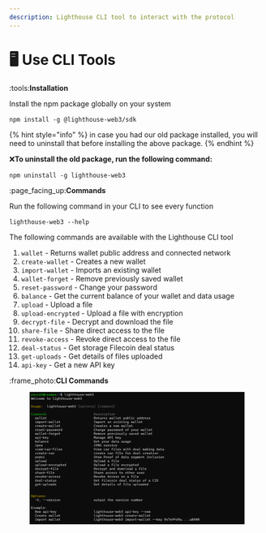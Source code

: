 ```yaml
---
description: Lighthouse CLI tool to interact with the protocol
---
```


# 🖥 Use CLI Tools

:tools:**Installation**

Install the npm package globally on your system

```
npm install -g @lighthouse-web3/sdk
```

{% hint style="info" %}
in case you had our old package installed, you will need to uninstall that before installing the above package.
{% endhint %}

:x:**To uninstall the old package, run the following command:**

```
npm uninstall -g lighthouse-web3
```

:page\_facing\_up:**Commands**

Run the following command in your CLI to see every function

```
lighthouse-web3 --help
```

The following commands are available with the Lighthouse CLI tool

1. `wallet` - Returns wallet public address and connected network
2. `create-wallet` - Creates a new wallet
3. `import-wallet` - Imports an existing wallet
4. `wallet-forget` - Remove previously saved wallet
5. `reset-password` - Change your password
6. `balance` - Get the current balance of your wallet and data usage
7. `upload` - Upload a file
8. `upload-encrypted` - Upload a file with encryption
9. `decrypt-file` - Decrypt and download the file
10. `share-file` - Share direct access to the file
11. `revoke-access` - Revoke direct access to the file
12. `deal-status` - Get storage Filecoin deal status
13. `get-uploads` - Get details of files uploaded
14. `api-key` - Get a new API key

:frame\_photo:**CLI Commands**

<figure><img src="../.gitbook/assets/Screenshot 2023-10-20 195553.png" alt=""><figcaption></figcaption></figure>
